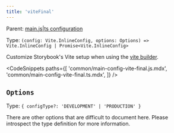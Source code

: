```yaml
---
title: 'viteFinal'
---
```


Parent: [main.js|ts configuration](./main-config.md)

Type: `(config: Vite.InlineConfig, options: Options) => Vite.InlineConfig | Promise<Vite.InlineConfig>`

Customize Storybook's Vite setup when using the [vite builder](../builders/vite.md).

<!-- prettier-ignore-start -->

<CodeSnippets
  paths={[
    'common/main-config-vite-final.js.mdx',
    'common/main-config-vite-final.ts.mdx',
  ]}
/>

<!-- prettier-ignore-end -->

## `Options`

Type: `{ configType?: 'DEVELOPMENT' | 'PRODUCTION' }`

There are other options that are difficult to document here. Please introspect the type definition for more information.
